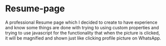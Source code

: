 # Resume-page
A professional Resume page which I decided to create to have experience and know some things are done with trying to using custom properties and trying to use javascript for the functionality that when the picture is clicked, it will be magnified and shown just like clicking profile picture on WhatsApp.
